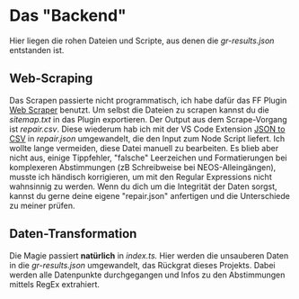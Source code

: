# Das "Backend"

Hier liegen die rohen Dateien und Scripte, aus denen die _gr-results.json_ entstanden ist.

## Web-Scraping

Das Scrapen passierte nicht programmatisch, ich habe dafür das FF Plugin [Web Scraper](https://www.webscraper.io) benutzt. Um selbst die Dateien zu scrapen kannst du die _sitemap.txt_ in das Plugin exportieren. Der Output aus dem Scrape-Vorgang ist _repair.csv_. Diese wiederum hab ich mit der VS Code Extension [JSON to CSV](https://marketplace.visualstudio.com/items?itemName=khaeransori.json2csv) in _repair.json_ umgewandelt, die den Input zum Node Script liefert. Ich wollte lange vermeiden, diese Datei manuell zu bearbeiten. Es blieb aber nicht aus, einige Tippfehler, "falsche" Leerzeichen und Formatierungen bei komplexeren Abstimmungen (zB Schreibweise bei NEOS-Alleingängen), musste ich händisch korrigieren, um mit den Regular Expressions nicht wahnsinnig zu werden. Wenn du dich um die Integrität der Daten sorgst, kannst du gerne deine eigene "repair.json" anfertigen und die Unterschiede zu meiner prüfen.

## Daten-Transformation

Die Magie passiert __natürlich__ in _index.ts._ Hier werden die unsauberen Daten in die _gr-results.json_ umgewandelt, das Rückgrat dieses Projekts. Dabei werden alle Datenpunkte durchgegangen und Infos zu den Abstimmungen mittels RegEx extrahiert.

